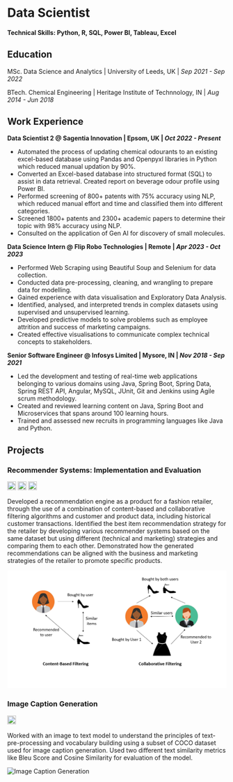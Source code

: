 # Data Scientist

#### Technical Skills: Python, R, SQL, Power BI, Tableau, Excel


## Education

MSc. Data Science and Analytics | University of Leeds, UK | _Sep 2021 - Sep 2022_

BTech. Chemical Engineering | Heritage Institute of Technnology, IN | _Aug 2014 - Jun 2018_


## Work Experience
**Data Scientist 2 @ Sagentia Innovation | Epsom, UK | _Oct 2022 - Present_**
- Automated the process of updating chemical odourants to an existing excel-based database using Pandas and Openpyxl libraries in Python which reduced manual updation by 90%.
- Converted an Excel-based database into structured format (SQL) to assist in data retrieval. Created report on beverage odour profile using Power BI.
-	Performed screening of 800+ patents with 75% accuracy using NLP, which reduced manual effort and time and classified them into different categories.
-	Screened 1800+ patents and 2300+ academic papers to determine their topic with 98% accuracy using NLP. 
-	Consulted on the application of Gen AI for discovery of small molecules. 

**Data Science Intern @ Flip Robo Technologies | Remote | _Apr 2023 - Oct 2023_**
-	Performed Web Scraping using Beautiful Soup and Selenium for data collection. 
-	Conducted data pre-processing, cleaning, and wrangling to prepare data for modelling.
-	Gained experience with data visualisation and Exploratory Data Analysis.
-	Identified, analysed, and interpreted trends in complex datasets using supervised and unsupervised learning.
-	Developed predictive models to solve problems such as employee attrition and success of marketing campaigns.
-	Created effective visualisations to communicate complex technical concepts to stakeholders.

**Senior Software Engineer @ Infosys Limited | Mysore, IN | _Nov 2018 - Sep 2021_**
-	Led the development and testing of real-time web applications belonging to various domains using Java, Spring Boot, Spring Data, Spring REST API, Angular, MySQL, JUnit, Git and Jenkins using Agile scrum methodology.
-	Created and reviewed learning content on Java, Spring Boot and Microservices that spans around 100 learning hours.
-	Trained and assessed new recruits in programming languages like Java and Python.


## Projects
### Recommender Systems: Implementation and Evaluation

<a href="https://www.mrs.org.uk/blog/gkb/recommender-systems-implementation-and-evaluation"><img src="https://raw.githubusercontent.com/FortAwesome/Font-Awesome/6.x/svgs/solid/file-lines.svg" width="20" height="20"></a>
<a href="https://github.com/aindrilabasu/recommender_systems"><img src="https://raw.githubusercontent.com/FortAwesome/Font-Awesome/6.x/svgs/brands/github.svg" width="20" height="20"></a>
<a href="https://www.youtube.com/watch?v=dZoYuuXFdkE"><img src="https://raw.githubusercontent.com/FortAwesome/Font-Awesome/6.x/svgs/brands/youtube.svg" width="20" height="20"></a>

Developed a recommendation engine as a product for a fashion retailer, through the use of a combination of content-based and collaborative filtering algorithms and customer and product data, including historical customer transactions. Identified the best item recommendation strategy for the retailer by developing various recommender systems based on the same dataset but using different (technical and marketing) strategies and comparing them to each other. Demonstrated how the generated recommendations can be aligned with the business and marketing strategies of the retailer to promote specific products.

![Recommender Systems](/assets/img/cb-cf.png)

### Image Caption Generation

<a href="https://github.com/aindrilabasu/image-caption-generation"><img src="https://raw.githubusercontent.com/FortAwesome/Font-Awesome/6.x/svgs/brands/github.svg" width="20" height="20"></a>

Worked with an image to text model to understand the principles of text-pre-processing and vocabulary building using a subset of COCO dataset used for image caption generation. Used two different text similarity metrics like Bleu Score and Cosine Similarity for evaluation of the model.

![Image Caption Generation]()
